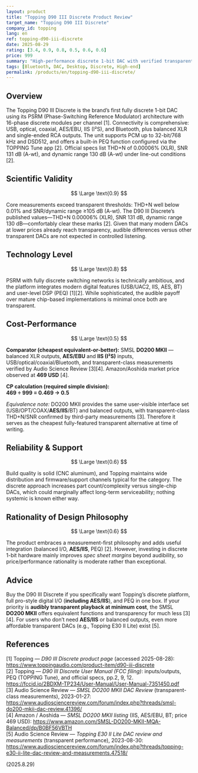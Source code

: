```yaml
---
layout: product
title: "Topping D90 III Discrete Product Review"
target_name: "Topping D90 III Discrete"
company_id: topping
lang: en
ref: topping-d90-iii-discrete
date: 2025-08-29
rating: [3.4, 0.9, 0.8, 0.5, 0.6, 0.6]
price: 999
summary: "High-performance discrete 1-bit DAC with verified transparent measurements; strong feature set, but cheaper fully-featured transparent alternatives exist."
tags: [Bluetooth, DAC, Desktop, Discrete, High-end]
permalink: /products/en/topping-d90-iii-discrete/
---
```

## Overview

The Topping D90 III Discrete is the brand’s first fully discrete 1-bit DAC using its PSRM (Phase-Switching Reference Modulator) architecture with 16-phase discrete modules per channel [1]. Connectivity is comprehensive: USB, optical, coaxial, AES/EBU, IIS (I²S), and Bluetooth, plus balanced XLR and single-ended RCA outputs. The unit supports PCM up to 32-bit/768 kHz and DSD512, and offers a built-in PEQ function configured via the TOPPING Tune app [2]. Official specs list THD+N of 0.00006% (XLR), SNR 131 dB (A-wt), and dynamic range 130 dB (A-wt) under line-out conditions [2].

## Scientific Validity

$$ \Large \text{0.9} $$

Core measurements exceed transparent thresholds: THD+N well below 0.01% and SNR/dynamic range ≥105 dB (A-wt). The D90 III Discrete’s published values—THD+N 0.00006% (XLR), SNR 131 dB, dynamic range 130 dB—comfortably clear these marks [2]. Given that many modern DACs at lower prices already reach transparency, audible differences versus other transparent DACs are not expected in controlled listening.

## Technology Level

$$ \Large \text{0.8} $$

PSRM with fully discrete switching networks is technically ambitious, and the platform integrates modern digital features (USB/UAC2, IIS, AES, BT) and user-level DSP (PEQ) [1][2]. While sophisticated, the audible payoff over mature chip-based implementations is minimal once both are transparent.

## Cost-Performance

$$ \Large \text{0.5} $$

**Comparator (cheapest equivalent-or-better):** SMSL **DO200 MKII** — balanced XLR outputs, **AES/EBU** and **IIS (I²S)** inputs, USB/optical/coaxial/Bluetooth, and transparent-class measurements verified by Audio Science Review [3][4]. Amazon/Aoshida market price observed at **469 USD** [4].

**CP calculation (required simple division):**  
**469 ÷ 999 = 0.469 → 0.5**

*Equivalence note:* DO200 MKII provides the same user-visible interface set (USB/OPT/COAX/**AES/IIS**/BT) and balanced outputs, with transparent-class THD+N/SNR confirmed by third-party measurements [3]. Therefore it serves as the cheapest fully-featured transparent alternative at time of writing.

## Reliability & Support

$$ \Large \text{0.6} $$

Build quality is solid (CNC aluminum), and Topping maintains wide distribution and firmware/support channels typical for the category. The discrete approach increases part count/complexity versus single-chip DACs, which could marginally affect long-term serviceability; nothing systemic is known either way.

## Rationality of Design Philosophy

$$ \Large \text{0.6} $$

The product embraces a measurement-first philosophy and adds useful integration (balanced I/O, **AES/IIS**, PEQ) [2]. However, investing in discrete 1-bit hardware mainly improves *spec sheet margins* beyond audibility, so price/performance rationality is moderate rather than exceptional.

## Advice

Buy the D90 III Discrete if you specifically want Topping’s discrete platform, full pro-style digital I/O (**including AES/IIS**), and PEQ in one box. If your priority is **audibly transparent playback at minimum cost**, the SMSL **DO200 MKII** offers equivalent functions and transparency for much less [3][4]. For users who don’t need **AES/IIS** or balanced outputs, even more affordable transparent DACs (e.g., Topping E30 II Lite) exist [5].

## References

[1] Topping — *D90 III Discrete product page* (accessed 2025-08-28): https://www.toppingaudio.com/product-item/d90-iii-discrete  
[2] Topping — *D90 III Discrete User Manual (FCC filing)*: inputs/outputs, PEQ (TOPPING Tune), and official specs, pp.2, 9, 12. https://fccid.io/2BDXM-TP234/User-Manual/User-Manual-7351450.pdf  
[3] Audio Science Review — *SMSL DO200 MKII DAC Review* (transparent-class measurements), 2023-01-27: https://www.audiosciencereview.com/forum/index.php?threads/smsl-do200-mkii-dac-review.41396/  
[4] Amazon / Aoshida — *SMSL DO200 MKII listing* (IIS, AES/EBU, BT; price 469 USD): https://www.amazon.com/SMSL-DO200-MKII-MQA-Balanced/dp/B0BF56VBTH  
[5] Audio Science Review — *Topping E30 II Lite DAC review and measurements* (transparent performance), 2023-08-30: https://www.audiosciencereview.com/forum/index.php?threads/topping-e30-ii-lite-dac-review-and-measurements.47518/

(2025.8.29)

